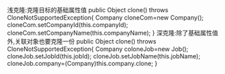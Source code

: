浅克隆:克隆目标的基础属性值
public Object clone() throws CloneNotSupportedException{
Company cloneCom=new Company();
cloneCom.setCompanyId(this.companyId);
cloneCom.setCompanyName(this.companyName);
}
深克隆:除了基础属性值外,关联对象也要克隆一份
public Object clone() throws CloneNotSupportedException{
Company coloneJob=new Job();
cloneJob.setJobId(this.jobId);
cloneJob.setJobName(this.jobName);
cloneJob.company=(Company)this.company.clone;
}

